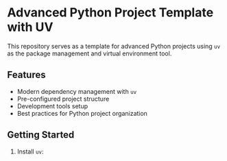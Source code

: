 # Advanced Python Project Template with UV

This repository serves as a template for advanced Python projects using `uv` as the package management and virtual environment tool.

## Features

- Modern dependency management with `uv`
- Pre-configured project structure
- Development tools setup
- Best practices for Python project organization

## Getting Started

1. Install `uv`:
